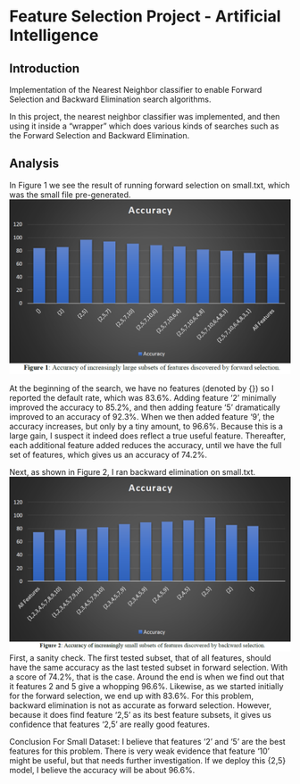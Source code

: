 # Feature Selection Project - Artificial Intelligence
## Introduction
Implementation of the Nearest Neighbor classifier to enable Forward Selection and Backward Elimination search algorithms.

In this project, the nearest neighbor classifier was implemented, and then using it inside a “wrapper” which does various kinds of searches such as the Forward Selection and Backward Elimination.

## Analysis

In Figure 1 we see the result of running forward selection on small.txt, which was the small file pre-generated.
![Small Forward Selection](SmallForwardSelection.png)

At the beginning of the search, we have no features (denoted by {}) so I reported the default rate, which was 83.6%. Adding feature ‘2’ minimally improved the accuracy to 85.2%, and then adding feature ‘5’ dramatically improved to an accuracy of 92.3%. When we then added feature ‘9’, the accuracy increases, but only by a tiny amount, to 96.6%. Because this is a large gain, I suspect it indeed does reflect a true useful feature. Thereafter, each additional feature added reduces the accuracy, until we have the full set of features, which gives us an accuracy of 74.2%.

Next, as shown in Figure 2, I ran backward elimination on small.txt.
![Small Backward Elimination](SmallBackwardElimination.png)
First, a sanity check. The first tested subset, that of all features, should have the same accuracy as the last tested subset in forward selection. With a score of 74.2%, that is the case. Around the end is when we find out that it features 2 and 5 give a whopping 96.6%. Likewise, as we started initially for the forward selection, we end up with 83.6%. For this problem, backward elimination is not as accurate as forward selection. However, because it does find feature ‘2,5’ as its best feature subsets, it gives us confidence that features ‘2,5’ are really good features.

Conclusion For Small Dataset: I believe that features ‘2’ and ‘5’ are the best features for this problem. There is very weak evidence that feature ‘10’ might be useful, but that needs further investigation. If we deploy this {2,5} model, I believe the accuracy will be about 96.6%.
